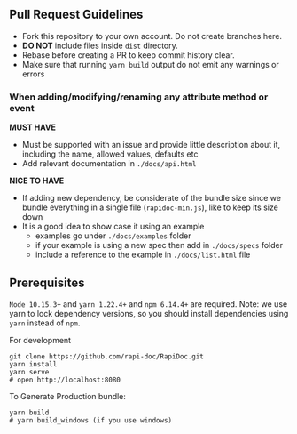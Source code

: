 ## Pull Request Guidelines

- Fork this repository to your own account. Do not create branches here.
- **DO NOT** include files inside `dist` directory.
- Rebase before creating a PR to keep commit history clear.
- Make sure that running `yarn build` output do not emit any warnings or errors

### When adding/modifying/renaming any attribute method or event 
  **MUST HAVE**
  - Must be supported with an issue and provide little description about it, including the name, allowed values, defaults etc
  - Add relevant documentation in `./docs/api.html`
  
  **NICE TO HAVE**
  - If adding new dependency, be considerate of the bundle size since we bundle everything in a single file (`rapidoc-min.js`), like to keep its size down
  - It is a good idea to show case it using an example  
    - examples go under `./docs/examples` folder
    - if your example is using a new spec then add in `./docs/specs` folder
    - include a reference to the example  in `./docs/list.html` file

## Prerequisites
`Node 10.15.3+` and `yarn 1.22.4+` and `npm 6.14.4+` are required. Note: we use yarn to lock dependency versions, so you should install dependencies using `yarn` instead of `npm`.

For development 
```shell
git clone https://github.com/rapi-doc/RapiDoc.git
yarn install
yarn serve
# open http://localhost:8080
```

To Generate Production bundle:
```shell
yarn build
# yarn build_windows (if you use windows)
```
